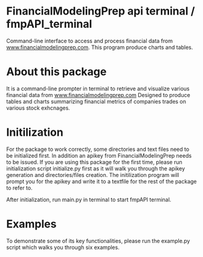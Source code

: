 # FinancialModelingPrep api terminal / fmpAPI_terminal
Command-line interface to access and process financial data from www.financialmodelingprep.com. 
This program produce charts and tables.

# About this package
It is a command-line prompter in terminal to retrieve and visualize various financial data from www.financialmodelingprep.com
Designed to produce tables and charts summarizing financial metrics of companies trades on various stock exhcnages. 

# Initilization
For the package to work correctly, some directories and text files need to be initialized first. In addition an apikey from 
FinancialModelingPrep needs to be issued. If you are using this package for the first time, please run initialization script initialize.py first 
as it will walk you through the apikey generation and directories/files creation. The initilization program will prompt you for the apikey and write it to a textfile for the rest of the package to refer to. 

After initialization, run main.py in terminal to start fmpAPI terminal.

# Examples
To demonstrate some of its key functionalities, please run the example.py script which walks you through six examples.
